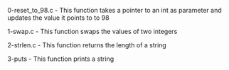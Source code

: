 0-reset_to_98.c - This function takes a pointer to an int as parameter and updates the value it points to to 98

1-swap.c - This function swaps the values of two integers

2-strlen.c - This function returns the length of a string

3-puts - This function prints a string


